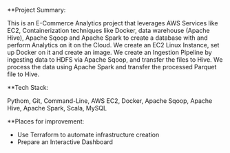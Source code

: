 **Project Summary:

This is an E-Commerce Analytics project that leverages AWS Services like EC2, Containerization techniques like Docker, data warehouse (Apache Hive), Apache Sqoop and Apache Spark to create a database with and perform Analytics on it on the Cloud. 
We create an EC2 Linux Instance, set up Docker on it and create an image. We create an Ingestion Pipeline by ingesting data to HDFS via Apache Sqoop, and transfer the files to Hive. We process the data using Apache Spark and transfer the processed Parquet file to Hive.

**Tech Stack:

Pythom, Git, Command-Line, AWS EC2, Docker, Apache Sqoop, Apache Hive, Apache Spark, Scala, MySQL

**Places for improvement:

- Use Terraform to automate infrastructure creation
- Prepare an Interactive Dashboard
